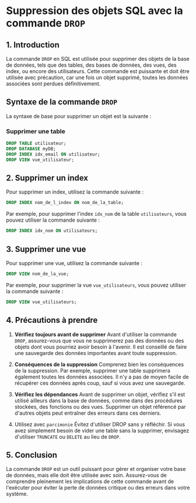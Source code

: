 # Suppression des objets SQL avec la commande `DROP`

## 1. Introduction

La commande `DROP` en SQL est utilisée pour supprimer des objets de la base de données, tels que des tables, des bases de données, des vues, des index, ou encore des utilisateurs. Cette commande est puissante et doit être utilisée avec précaution, car une fois un objet supprimé, toutes les données associées sont perdues définitivement.

## Syntaxe de la commande `DROP`

La syntaxe de base pour supprimer un objet est la suivante :

### Supprimer une table

```sql
DROP TABLE utilisateur;
DROP DATABASE myDB;
DROP INDEX idx_email ON utilisateur;
DROP VIEW vue_utilisateur;
```
## 2. Supprimer un index

Pour supprimer un index, utilisez la commande suivante :

```sql
DROP INDEX nom_de_l_index ON nom_de_la_table;
```

Par exemple, pour supprimer l'index `idx_nom` de la table `utilisateurs`, vous pouvez utiliser la commande suivante :

```sql
DROP INDEX idx_nom ON utilisateurs;
```

## 3. Supprimer une vue

Pour supprimer une vue, utilisez la commande suivante :

```sql
DROP VIEW nom_de_la_vue;
``` 

Par exemple, pour supprimer la vue `vue_utilisateurs`, vous pouvez utiliser la commande suivante :

```sql
DROP VIEW vue_utilisateurs;
```

## 4. Précautions à prendre
1. **Vérifiez toujours avant de supprimer**
   Avant d'utiliser la commande `DROP`, assurez-vous que vous ne supprimerez pas des données ou des objets dont vous pourriez avoir besoin à l'avenir. Il est conseillé de faire une sauvegarde des données importantes avant toute suppression.

2. **Conséquences de la suppression**
   Comprenez bien les conséquences de la suppression. Par exemple, supprimer une table supprimera également toutes les données associées. Il n'y a pas de moyen facile de récupérer ces données après coup, sauf si vous avez une sauvegarde.

3. **Vérifiez les dépendances**
   Avant de supprimer un objet, vérifiez s'il est utilisé ailleurs dans la base de données, comme dans des procédures stockées, des fonctions ou des vues. Supprimer un objet référencé par d'autres objets peut entraîner des erreurs dans ces derniers.

4. Utilisez avec `parcimonie`
   Évitez d'utiliser DROP sans y réfléchir. Si vous avez simplement besoin de vider une table sans la supprimer, envisagez d'utiliser `TRUNCATE` ou `DELETE` au lieu de `DROP`.

## 5. Conclusion
La commande `DROP` est un outil puissant pour gérer et organiser votre base de données, mais elle doit être utilisée avec soin. Assurez-vous de comprendre pleinement les implications de cette commande avant de l'exécuter pour éviter la perte de données critique ou des erreurs dans votre système.